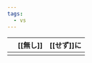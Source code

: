 ```yaml
---
tags:
  - vs
---
```

|     | [[無し]] | [[せず]]に |
| --- | ------ | ------- |
|     |        |         |